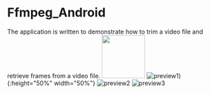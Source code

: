# Ffmpeg_Android
The application is written to demonstrate how to trim a video file and retrieve frames from a video file.
<img src="https://github.com/dmitriykotov333/Ffmpeg_Android/blob/master/preview.gif" width="100" height="100">
![preview1](https://github.com/dmitriykotov333/Ffmpeg_Android/blob/master/preview.gif)){:height="50%" width="50%"}
![preview2](https://github.com/dmitriykotov333/Ffmpeg_Android/blob/master/preview1.gif)
![preview3](https://github.com/dmitriykotov333/Ffmpeg_Android/blob/master/preview2.gif)
